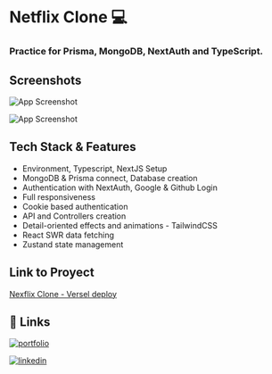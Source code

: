 # Netflix Clone 💻
### Practice for Prisma, MongoDB, NextAuth and TypeScript.

## Screenshots

![App Screenshot](https://i.ibb.co/vhVLWxW/net-Clone3.png)

![App Screenshot](https://i.ibb.co/Z2zDhZh/netf-Clone1.png)



## Tech Stack & Features

- Environment, Typescript, NextJS Setup
- MongoDB & Prisma connect, Database creation
- Authentication with NextAuth, Google & Github Login
- Full responsiveness
- Cookie based authentication
- API and Controllers creation
- Detail-oriented effects and animations - TailwindCSS
- React SWR data fetching
- Zustand state management
## Link to Proyect
[Nexflix Clone - Versel deploy](https://link-url-here.org)
## 🔗 Links

[![portfolio](https://img.shields.io/badge/my_portfolio-000?style=for-the-badge&logo=ko-fi&logoColor=white)](https://cirobianchimani-cv.netlify.app/)

[![linkedin](https://img.shields.io/badge/linkedin-0A66C2?style=for-the-badge&logo=linkedin&logoColor=white)](https://www.linkedin.com/in/cirobianchimani/)


